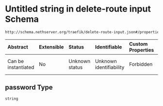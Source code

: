# Untitled string in delete-route input Schema

```txt
http://schema.nethserver.org/traefik/delete-route-input.json#/properties/auth/properties/basic/properties/password
```



| Abstract            | Extensible | Status         | Identifiable            | Custom Properties | Additional Properties | Access Restrictions | Defined In                                                                          |
| :------------------ | :--------- | :------------- | :---------------------- | :---------------- | :-------------------- | :------------------ | :---------------------------------------------------------------------------------- |
| Can be instantiated | No         | Unknown status | Unknown identifiability | Forbidden         | Allowed               | none                | [delete-route-input.json\*](traefik/delete-route-input.json "open original schema") |

## password Type

`string`
